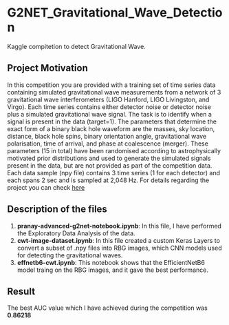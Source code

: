 # G2NET_Gravitational_Wave_Detection
Kaggle compitetion to detect Gravitational Wave.

## Project Motivation
In this competition you are provided with a training set of time series data containing simulated gravitational wave measurements from a network of 3 gravitational wave interferometers (LIGO Hanford, LIGO Livingston, and Virgo). Each time series contains either detector noise or detector noise plus a simulated gravitational wave signal. The task is to identify when a signal is present in the data (target=1). The parameters that determine the exact form of a binary black hole waveform are the masses, sky location, distance, black hole spins, binary orientation angle, gravitational wave polarisation, time of arrival, and phase at coalescence (merger). These parameters (15 in total) have been randomised according to astrophysically motivated prior distributions and used to generate the simulated signals present in the data, but are not provided as part of the competition data. Each data sample (npy file) contains 3 time series (1 for each detector) and each spans 2 sec and is sampled at 2,048 Hz. For details regarding the project you can check [here](https://www.kaggle.com/c/g2net-gravitational-wave-detection/data)

## Description of the files
1. **pranay-advanced-g2net-notebook.ipynb**: In this file, I have performed the Exploratory Data Analysis of the data.
2. **cwt-image-dataset.ipynb**: In this file created a custom Keras Layers to convert a subset of .npy files into RBG images, which CNN models used for detecting the gravitational waves.
3. **effnetb6-cwt.ipynb**: This notebook shows that the EfficientNetB6 model traing on the RBG images, and it gave the best performance.

## Result
The best AUC value which I have achieved during the competition was **0.86218**






